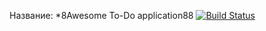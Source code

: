 Название: *8Awesome To-Do application88 [![Build Status](https://travis-ci.com/IOINITID/awesome-to-do.svg?branch=master)](https://travis-ci.com/IOINITID/awesome-to-do)
